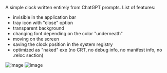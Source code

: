 A simple clock written entirely from ChatGPT prompts. List of features:
- invisible in the application bar
- tray icon with "close" option
- transparent background
- changing font depending on the color "underneath"
- moving on the screen
- saving the clock position in the system registry
- optimized as "naked" exe (no CRT, no debug info, no manifest info, no .reloc section)

![image](https://github.com/user-attachments/assets/2e08086a-f3a0-4192-bcce-ebf6963e669e)
![image](https://github.com/user-attachments/assets/0ea97599-3a52-44bc-a635-bcc1e2d06810)
